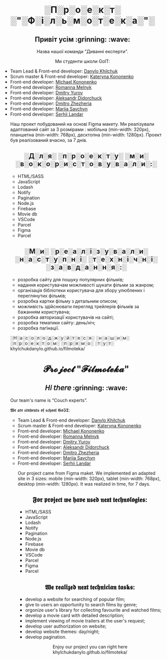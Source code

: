 <h1 align="center"  color="red">░П░р░о░е░к░т░ ░"░Ф░і░л░ь░м░о░т░е░к░а░"░</h1>
<h2 align="center"> Привіт усім :grinning: :wave:</h2>
<p align="center"> Назва нашої команди "Диванні експерти".</p>
<p align="center">Ми студенти школи GoIT:</p>
<ul>
<li>Team Lead & Front-end developer: <a href="https://github.com/KhylchukDanylo" >Danylo Khilchuk</a></li>
<li>Scrum master & Front-end developer: <a href="https://github.com/EkaterinaKononenko"> Kateryna Kononenko</a></li>
<li>Front-end developer: <a href="https://github.com/MichaelKononenko"> Michael Kononenko</a></li>
<li>Front-end developer: <a href="https://github.com/RomannaLG1" >Romanna Melnyk</a></li>
<li>Front-end developer: <a href="https://github.com/yurov-37" >Dmitry Yurov</a></li>
<li>Front-end developer: <a href="https://github.com/DidorchukAlexandr" >Aleksandr Didorchuck</a></li>
<li>Front-end developer: <a href="https://github.com/Dmitruhub" >Dmitro Zhezheria</a></li>
<li>Front-end developer: <a href="https://github.com/S-Mariia" >Mariia Savchyn</a></li>
<li>Front-end developer: <a href="https://github.com/Landar-S" >Serhii Landar</a></li>

<p>Наш проект побудований на основі Figma макету. Ми реалізували адаптований сайт за 3 розмірами : мобільна (min-width: 320px), планшетна (min-width: 768px), десктопна (min-width: 1280px). Проект був реалізований вчасно, за 7 днів.</p>

<h2 align="center">░Д░л░я░ ░п░р░о░е░к░т░у░ ░м░и░ ░в░о░к░о░р░и░с░т░о░в░у░в░а░л░и░:░</h2>
<ul>
<li>HTML/SASS</li>
<li>JavaScript</li>
<li>Lodash</li>
<li>Notify</li>
<li>Pagination</li>
<li>Node.js</li>
<li>Firebase</li>
<li>Movie db</li>
<li>VSCode</li>
<li>Parcel</li>
<li>Figma</li>
<li>Parcel</li>
</ul>

<h2 align="center">░М░и░ ░р░е░а░л░і░з░у░в░а░л░и░ ░н░а░с░т░у░п░н░і░ ░т░е░х░н░і░ч░н░і░ ░з░а░в░д░а░н░н░я░:░</h2>
<ul>
<li>розробка сайту для пошуку популярних фільмів;</li>
<li>надання користувачам можливості шукати фільми за жанром;</li>
<li>організація бібліотеки користувача для збору улюблених і переглянутих фільмів;</li>
<li>розробка картки фільму з детальним описом;</li>
<li>можливість здійснювати перегляд трейлерів фільмів за бажанням користувача;</li>
<li>розробка авторизації користувачів на сайті;</li>
<li>розробка тематики сайту: день/ніч;</li>
<li>розробка пагінації.</li>
</ul>
<p>░Н░а░с░о░л░о░д░ж░у░й░т░е░с░я░ ░н░а░ш░и░м░ ░п░р░о░е░к░т░о░м░ ░п░р░я░м░о░ ░т░у░т░ khylchukdanylo.github.io/filmoteka/</p>

<h1 align="center" color="red">𝓟𝓻𝓸𝓳𝓮𝓬𝓽 "𝓕𝓲𝓵𝓶𝓸𝓽𝓮𝓴𝓪"</h1>
<h2 align="center"> 𝘏𝘪 𝘵𝘩𝘦𝘳𝘦 :grinning: :wave:</h2> 
<p> Our team's name is “Сouch experts”.</p>

<p>𝖂𝖊 𝖆𝖗𝖊 𝖘𝖙𝖚𝖉𝖊𝖓𝖙𝖘 𝖔𝖋 𝖘𝖈𝖍𝖔𝖔𝖑 𝕲𝖔𝕴𝕿:</p>
<ul>
<li>Team Lead & Front-end developer: <a href="https://github.com/KhylchukDanylo" >Danylo Khilchuk</a></li>
<li>Scrum master & Front-end developer: <a href="https://github.com/EkaterinaKononenko"> Kateryna Kononenko</a></li>
<li>Front-end developer: <a href="https://github.com/MichaelKononenko"> Michael Kononenko</a></li>
<li>Front-end developer: <a href="https://github.com/RomannaLG1" >Romanna Melnyk</a></li>
<li>Front-end developer: <a href="https://github.com/yurov-37" >Dmitry Yurov</a></li>
<li>Front-end developer: <a href="https://github.com/DidorchukAlexandr" >Aleksandr Didorchuck</a></li>
<li>Front-end developer: <a href="https://github.com/Dmitruhub" >Dmitro Zhezheria</a></li>
<li>Front-end developer: <a href="https://github.com/S-Mariia" >Mariia Savchyn</a></li>
<li>Front-end developer: <a href="https://github.com/Landar-S" >Serhii Landar</a></li>

<p>Our project came from Figma maket. We implemented an adapted site in 3 sizes: mobile (min-width: 320px), tablet (min-width: 768px), desktop (min-width: 1280px). It was realized in time, for 7 days.</p>

<h2 align="center">𝕱𝖔𝖗 𝖕𝖗𝖔𝖏𝖊𝖈𝖙 𝖜𝖊 𝖍𝖆𝖛𝖊 𝖚𝖘𝖊𝖉 𝖓𝖊𝖝𝖙 𝖙𝖊𝖈𝖍𝖓𝖔𝖑𝖔𝖌𝖎𝖊𝖘:</h2>
<ul>
<li>HTML/SASS</li>
<li>JavaScript</li>
<li>Lodash</li>
<li>Notify</li>
<li>Pagination</li>
<li>Node.js</li>
<li>Firebase</li>
<li>Movie db</li>
<li>VSCode</li>
<li>Parcel</li>
<li>Figma</li>
<li>Parcel</li>
</ul>

<h2 align="center">𝖂𝖊 𝖗𝖊𝖆𝖑𝖎𝖟𝖊𝖉 𝖓𝖊𝖝𝖙 𝖙𝖊𝖈𝖍𝖓𝖎𝖈𝖎𝖆𝖓 𝖙𝖆𝖘𝖐𝖘:</h2>
<ul>
<li>develop a website for searching of popular film;</li>
<li>give to users an opportunity to search films by genre;</li>
<li>orgonize user's library for collecting favourite and watched films;</li>
<li>develop a movie card with detailed description;</li>
<li>implement viewing of movie trailers at the user's request;</li>
<li>develop user authorization on website;</li>
<li>develop website themes: day/night;</li>
<li>develop pagination.</li>
</ul>
<p align="center">
Enjoy our project you can right here khylchukdanylo.github.io/filmoteka/</p>
